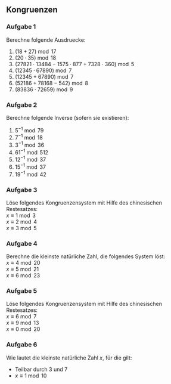 ## Kongruenzen

### Aufgabe 1  
Berechne folgende Ausdruecke:  

1. $`(18+27) \bmod 17 `$  
1. $` (20 \cdot 35 ) \bmod 18 `$  
1. $` (27821 \cdot 13484 - 1575 \cdot 877 + 7328 \cdot 360) \bmod 5 `$  
1. $` (12345 \cdot 67890) \bmod 7`$  
1. $` (12345 + 67890) \bmod 7`$  
1. $` (52186 + 78168 - 542) \bmod 8`$  
1. $` (83836 \cdot 72659) \bmod 9`$  

### Aufgabe 2
Berechne folgende Inverse (sofern sie existieren):

1. $` 5^{-1} \bmod 79 `$  
1. $` 7^{-1} \bmod 18 `$  
1. $` 3^{-1} \bmod 36 `$  
1. $` 61^{-1} \bmod 512 `$  
1. $` 12^{-1} \bmod 37 `$  
1. $` 15^{-1} \bmod 37 `$  
1. $` 19^{-1} \bmod 42 `$  

### Aufgabe 3
Löse folgendes Kongruenzensystem mit Hilfe des chinesischen Restesatzes:  
 $` x \equiv 1 \bmod 3 `$  
 $` x \equiv 2 \bmod 4 `$  
 $` x \equiv 3 \bmod 5 `$ 

### Aufgabe 4
Berechne die kleinste natürliche Zahl, die folgendes System löst:  
 $` x \equiv 4 \bmod 20 `$  
 $` x \equiv 5 \bmod 21 `$  
 $` x \equiv 6 \bmod 23 `$

### Aufgabe 5
Löse folgendes Kongruenzensystem mit Hilfe des chinesischen Restesatzes:  
 $` x \equiv 6 \bmod 7 `$  
 $` x \equiv 9 \bmod 13 `$  
 $` x \equiv 0 \bmod 20 `$ 

### Aufgabe 6

Wie lautet die kleinste natürliche Zahl $`x`$, für die gilt:

* Teilbar durch 3 und 7
* $`x \equiv 1 \bmod 10`$ 